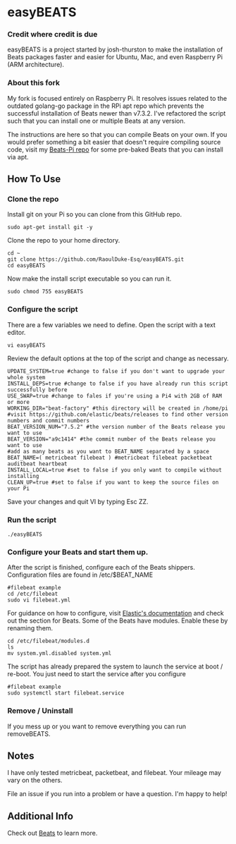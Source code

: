 # easyBEATS

### Credit where credit is due

easyBEATS is a project started by josh-thurston to make the installation of Beats packages faster and easier for Ubuntu, Mac, and even Raspberry Pi (ARM architecture).

### About this fork

My fork is focused entirely on Raspberry Pi.  It resolves issues related to the outdated golang-go package in the RPi apt repo which prevents the successful installation of Beats newer than v7.3.2.  I've refactored the script such that you can install one or multiple Beats at any version.

The instructions are here so that you can compile Beats on your own.  If you would prefer something a bit easier that doesn't require compiling source code, visit my [Beats-Pi repo](https://github.com/RaoulDuke-Esq/Beats-Pi) for some pre-baked Beats that you can install via apt.

## How To Use

### Clone the repo

Install git on your Pi so you can clone from this GitHub repo.

```
sudo apt-get install git -y
```

Clone the repo to your home directory.

```
cd ~
git clone https://github.com/RaoulDuke-Esq/easyBEATS.git
cd easyBEATS
```

Now make the install script executable so you can run it.

```
sudo chmod 755 easyBEATS
```

### Configure the script
There are a few variables we need to define.  Open the script with a text editor.

```
vi easyBEATS
```

Review the default options at the top of the script and change as necessary.

```
UPDATE_SYSTEM=true #change to false if you don't want to upgrade your whole system
INSTALL_DEPS=true #change to false if you have already run this script successfully before
USE_SWAP=true #change to fales if you're using a Pi4 with 2GB of RAM or more
WORKING_DIR="beat-factory" #this directory will be created in /home/pi
#visit https://github.com/elastic/beats/releases to find other version numbers and commit numbers
BEAT_VERSION_NUM="7.5.2" #the version number of the Beats release you want to use
BEAT_VERSION="a9c1414" #the commit number of the Beats release you want to use
#add as many beats as you want to BEAT_NAME separated by a space
BEAT_NAME=( metricbeat filebeat ) #metricbeat filebeat packetbeat auditbeat heartbeat
INSTALL_LOCAL=true #set to false if you only want to compile without installing
CLEAN_UP=true #set to false if you want to keep the source files on your Pi
```

Save your changes and quit VI by typing Esc ZZ.

### Run the script

```
./easyBEATS
```

### Configure your Beats and start them up.

After the script is finished, configure each of the Beats shippers.  Configuration files are found in /etc/$BEAT_NAME

```
#filebeat example
cd /etc/filebeat
sudo vi filebeat.yml
```

For guidance on how to configure, visit [Elastic's documentation](https://www.elastic.co/guide/) and check out the section for Beats.  Some of the Beats have modules.  Enable these by renaming them.

```
cd /etc/filebeat/modules.d
ls
mv system.yml.disabled system.yml
```

The script has already prepared the system to launch the service at boot / re-boot.  You just need to start the service after you configure

```
#filebeat example
sudo systemctl start filebeat.service
```

### Remove / Uninstall

If you mess up or you want to remove everything you can run removeBEATS.


## Notes
I have only tested metricbeat, packetbeat, and filebeat.  Your mileage may vary on the others.  

File an issue if you run into a problem or have a question.  I'm happy to help!



## Additional Info

Check out [Beats](https://www.elastic.co/products/beats) to learn more.
